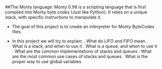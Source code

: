 ##The Monty language:
Monty 0.98 is a scripting language that is first compiled into Monty byte codes (Just like Python). It relies on a unique stack, with specific instructions to manipulate it. 

* The goal of this project is to create an interpreter for Monty ByteCodes files.

* In this project we will try to explain:
. What do LIFO and FIFO mean
. What is a stack, and when to use it
. What is a queue, and when to use it
. What are the common implementations of stacks and queues
. What are the most common use cases of stacks and queues
. What is the proper way to use global variables

